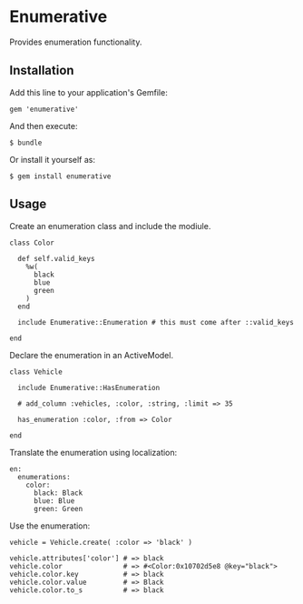 # Enumerative

Provides enumeration functionality.

## Installation

Add this line to your application's Gemfile:

    gem 'enumerative'

And then execute:

    $ bundle

Or install it yourself as:

    $ gem install enumerative

## Usage

Create an enumeration class and include the modiule.

    class Color
    
      def self.valid_keys
        %w(
          black
          blue
          green
        )
      end
    
      include Enumerative::Enumeration # this must come after ::valid_keys
    
    end

Declare the enumeration in an ActiveModel.

    class Vehicle

      include Enumerative::HasEnumeration

      # add_column :vehicles, :color, :string, :limit => 35

      has_enumeration :color, :from => Color

    end

Translate the enumeration using localization:

    en:
      enumerations:
        color:
          black: Black
          blue: Blue
          green: Green

Use the enumeration:

    vehicle = Vehicle.create( :color => 'black' )

    vehicle.attributes['color'] # => black
    vehicle.color               # => #<Color:0x10702d5e8 @key="black">
    vehicle.color.key           # => black
    vehicle.color.value         # => Black
    vehicle.color.to_s          # => black
